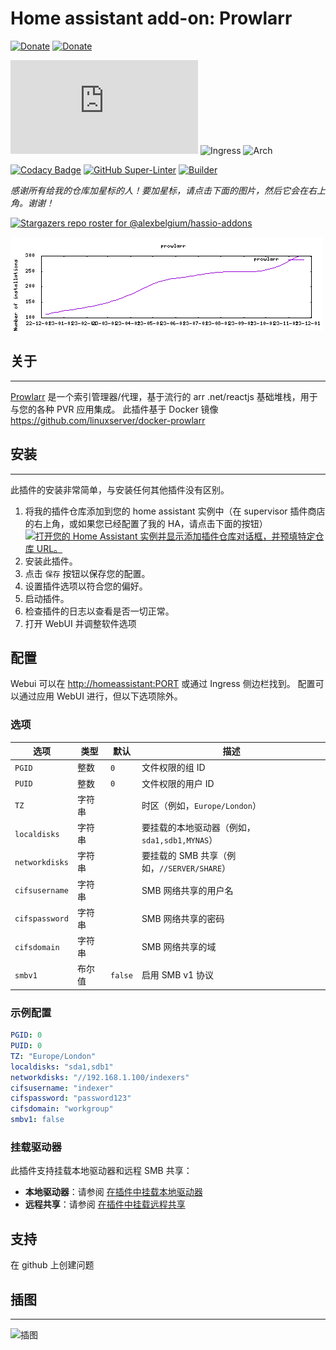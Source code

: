 # Home assistant add-on: Prowlarr

[![Donate][donation-badge]](https://www.buymeacoffee.com/alexbelgium)
[![Donate][paypal-badge]](https://www.paypal.com/donate/?hosted_button_id=DZFULJZTP3UQA)

![Version](https://img.shields.io/badge/dynamic/json?label=版本&query=%24.version&url=https%3A%2F%2Fraw.githubusercontent.com%2Falexbelgium%2Fhassio-addons%2Fmaster%2Fprowlarr%2Fconfig.json)
![Ingress](https://img.shields.io/badge/dynamic/json?label=Ingress&query=%24.ingress&url=https%3A%2F%2Fraw.githubusercontent.com%2Falexbelgium%2Fhassio-addons%2Fmaster%2Fprowlarr%2Fconfig.json)
![Arch](https://img.shields.io/badge/dynamic/json?color=success&label=Arch&query=%24.arch&url=https%3A%2F%2Fraw.githubusercontent.com%2Falexbelgium%2Fhassio-addons%2Fmaster%2Fprowlarr%2Fconfig.json)

[![Codacy Badge](https://app.codacy.com/project/badge/Grade/9c6cf10bdbba45ecb202d7f579b5be0e)](https://www.codacy.com/gh/alexbelgium/hassio-addons/dashboard?utm_source=github.com&utm_medium=referral&utm_content=alexbelgium/hassio-addons&utm_campaign=Badge_Grade)
[![GitHub Super-Linter](https://img.shields.io/github/actions/workflow/status/alexbelgium/hassio-addons/weekly-supelinter.yaml?label=Lint%20code%20base)](https://github.com/alexbelgium/hassio-addons/actions/workflows/weekly-supelinter.yaml)
[![Builder](https://img.shields.io/github/actions/workflow/status/alexbelgium/hassio-addons/onpush_builder.yaml?label=Builder)](https://github.com/alexbelgium/hassio-addons/actions/workflows/onpush_builder.yaml)

[donation-badge]: https://img.shields.io/badge/Buy%20me%20a%20coffee%20(no%20paypal)-%23d32f2f?logo=buy-me-a-coffee&style=flat&logoColor=white
[paypal-badge]: https://img.shields.io/badge/Buy%20me%20a%20coffee%20with%20Paypal-0070BA?logo=paypal&style=flat&logoColor=white

_感谢所有给我的仓库加星标的人！要加星标，请点击下面的图片，然后它会在右上角。谢谢！_

[![Stargazers repo roster for @alexbelgium/hassio-addons](https://raw.githubusercontent.com/alexbelgium/hassio-addons/master/.github/stars2.svg)](https://github.com/alexbelgium/hassio-addons/stargazers)

![下载趋势](https://raw.githubusercontent.com/alexbelgium/hassio-addons/master/prowlarr/stats.png)

## 关于

---

[Prowlarr](https://github.com/Prowlarr/Prowlarr) 是一个索引管理器/代理，基于流行的 arr .net/reactjs 基础堆栈，用于与您的各种 PVR 应用集成。
此插件基于 Docker 镜像 https://github.com/linuxserver/docker-prowlarr

## 安装

---

此插件的安装非常简单，与安装任何其他插件没有区别。

1. 将我的插件仓库添加到您的 home assistant 实例中（在 supervisor 插件商店的右上角，或如果您已经配置了我的 HA，请点击下面的按钮）
   [![打开您的 Home Assistant 实例并显示添加插件仓库对话框，并预填特定仓库 URL。](https://my.home-assistant.io/badges/supervisor_add_addon_repository.svg)](https://my.home-assistant.io/redirect/supervisor_add_addon_repository/?repository_url=https%3A%2F%2Fgithub.com%2Falexbelgium%2Fhassio-addons)
1. 安装此插件。
1. 点击 `保存` 按钮以保存您的配置。
1. 设置插件选项以符合您的偏好。
1. 启动插件。
1. 检查插件的日志以查看是否一切正常。
1. 打开 WebUI 并调整软件选项

## 配置

Webui 可以在 <http://homeassistant:PORT> 或通过 Ingress 侧边栏找到。
配置可以通过应用 WebUI 进行，但以下选项除外。

### 选项

| 选项 | 类型 | 默认 | 描述 |
|------|------|------|------|
| `PGID` | 整数 | `0` | 文件权限的组 ID |
| `PUID` | 整数 | `0` | 文件权限的用户 ID |
| `TZ` | 字符串 | | 时区（例如，`Europe/London`） |
| `localdisks` | 字符串 | | 要挂载的本地驱动器（例如，`sda1,sdb1,MYNAS`） |
| `networkdisks` | 字符串 | | 要挂载的 SMB 共享（例如，`//SERVER/SHARE`） |
| `cifsusername` | 字符串 | | SMB 网络共享的用户名 |
| `cifspassword` | 字符串 | | SMB 网络共享的密码 |
| `cifsdomain` | 字符串 | | SMB 网络共享的域 |
| `smbv1` | 布尔值 | `false` | 启用 SMB v1 协议 |

### 示例配置

```yaml
PGID: 0
PUID: 0
TZ: "Europe/London"
localdisks: "sda1,sdb1"
networkdisks: "//192.168.1.100/indexers"
cifsusername: "indexer"
cifspassword: "password123"
cifsdomain: "workgroup"
smbv1: false
```

### 挂载驱动器

此插件支持挂载本地驱动器和远程 SMB 共享：

- **本地驱动器**：请参阅 [在插件中挂载本地驱动器](https://github.com/alexbelgium/hassio-addons/wiki/Mounting-Local-Drives-in-Addons)
- **远程共享**：请参阅 [在插件中挂载远程共享](https://github.com/alexbelgium/hassio-addons/wiki/Mounting-remote-shares-in-Addons)

## 支持

在 github 上创建问题

## 插图

---

![插图](https://wiki.servarr.com/assets/prowlarr/hist_1_history.png)

[repository]: https://github.com/alexbelgium/hassio-addons